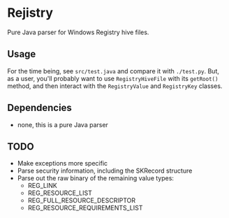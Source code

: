 Rejistry
========

Pure Java parser for Windows Registry hive files.

Usage
-----
For the time being, see `src/test.java` and compare it with `./test.py`. But, as a user, you'll probably want to use
`RegistryHiveFile` with its `getRoot()` method, and then interact with the `RegistryValue` and `RegistryKey` classes.


Dependencies
------------
  - none, this is a pure Java parser

TODO
----
  - Make exceptions more specific
  - Parse security information, including the SKRecord structure
  - Parse out the raw binary of the remaining value types:
     - REG_LINK
     - REG_RESOURCE_LIST
     - REG_FULL_RESOURCE_DESCRIPTOR
     - REG_RESOURCE_REQUIREMENTS_LIST
